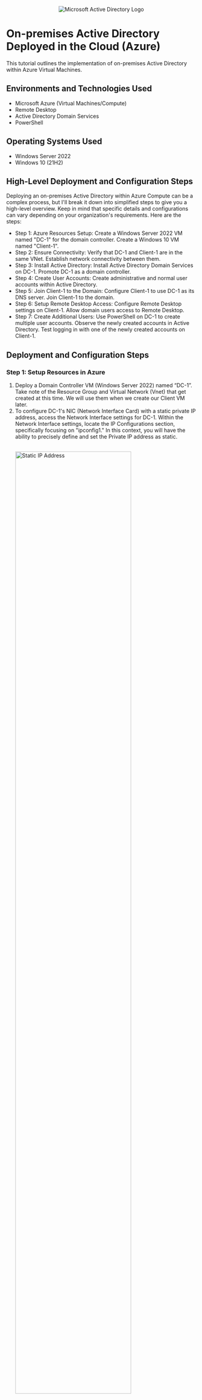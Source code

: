 <p align="center">
<img src="https://i.imgur.com/pU5A58S.png" alt="Microsoft Active Directory Logo"/>
</p>

<h1>On-premises Active Directory Deployed in the Cloud (Azure)</h1>
This tutorial outlines the implementation of on-premises Active Directory within Azure Virtual Machines.<br />


<!-- <h2>Video Demonstration</h2> ### [YouTube: How to Deploy on-premises Active Directory within Azure Compute](https://www.youtube.com) -->

<h2>Environments and Technologies Used</h2>

- Microsoft Azure (Virtual Machines/Compute)
- Remote Desktop
- Active Directory Domain Services
- PowerShell

<h2>Operating Systems Used </h2>

- Windows Server 2022
- Windows 10 (21H2)

<h2>High-Level Deployment and Configuration Steps</h2>

<p>Deploying an on-premises Active Directory within Azure Compute can be a complex process, but I'll break it down into simplified steps to give you a high-level overview. Keep in mind that specific details and configurations can vary depending on your organization's requirements. Here are the steps:</p>

<ul>
  <li>Step 1: Azure Resources Setup: Create a Windows Server 2022 VM named "DC-1" for the domain controller. Create a Windows 10 VM named "Client-1".</li>
  <li>Step 2: Ensure Connectivity: Verify that DC-1 and Client-1 are in the same VNet. Establish network connectivity between them.</li>
  <li>Step 3: Install Active Directory: Install Active Directory Domain Services on DC-1. Promote DC-1 as a domain controller.</li>
  <li>Step 4: Create User Accounts: Create administrative and normal user accounts within Active Directory.</li>
  <li>Step 5: Join Client-1 to the Domain: Configure Client-1 to use DC-1 as its DNS server. Join Client-1 to the domain.</li>
  <li>Step 6: Setup Remote Desktop Access: Configure Remote Desktop settings on Client-1. Allow domain users access to Remote Desktop.</li>
  <li>Step 7: Create Additional Users: Use PowerShell on DC-1 to create multiple user accounts. Observe the newly created accounts in Active Directory. Test logging in with one of the newly created accounts on Client-1.</li>
</ul> 

<h2>Deployment and Configuration Steps</h2>

<h3>Step 1: Setup Resources in Azure</h3>
  <ol>
    <li>Deploy a Domain Controller VM (Windows Server 2022) named “DC-1”. Take note of the Resource Group and Virtual Network (Vnet) that get created at this time. We will use them when we create our Client VM later.
</li>
    <li>To configure DC-1's NIC (Network Interface Card) with a static private IP address, access the Network Interface settings for DC-1. Within the Network Interface settings, locate the IP Configurations section, specifically focusing on "ipconfig1." In this context, you will have the ability to precisely define and set the Private IP address as static. </li>
  </br>
    <p>
<img src="https://i.imgur.com/dMIuL2z.png" height="80%" width="80%" alt="Static IP Address"/>
</p>
  </br>
    <li>Create the Client VM (Windows 10) named “Client-1”. Use the same Resource Group and Vnet that was created in Step 1.</li>
    <li>Ensure that both VMs are in the same Vnet.</li>
  </ol>

<h3>Step 2: Ensure Connectivity</h3>
  <ol>
    <li>Access the Client-1 VM through a Remote Desktop connection.</li>
    <li>Verify network connectivity by initiating a ping operation from Client-1 to DC-1's private IP address. To achieve this, open a command-line interface, such as Command Prompt, and execute the command: `ping -t [private IP of DC-1]`. Initially, this command is expected to result in timeouts.</li>
   <br />
<p>
<img src="https://i.imgur.com/JmWVcud.png" height="80%" width="80%" alt="Successful Ping"/>
</p>
    <li>Enable ICMPv4 Echo Request within the Windows Firewall settings on DC-1. This action is essential to facilitate successful pinging between Client-1 and DC-1. Note the change in ping status.</li>
  </ol>

<br />
    <p>
<img src="https://i.imgur.com/hTS1hEg.png" height="80%" width="80%" alt="Enable ICMPv4 Echo Request"/>
</p>

<h3>Step 3: Install Active Directory</h3>
  <ol>
    <li>Open Server Manager. Add the "Active Directory Domain Services" role. (See image below for details.) Click through to proceed with the installation.</li>
    <li>After completing the installation, proceed to promote DC-1 to a domain controller. Look for the caution triangle symbol with an exclamation point ('!'). (See image below for details.) Click on it to initiate the promotion process. Select the option to add a new forest and specify the forest name as 'mydomain.com.' Additionally, configure DNS options and any other necessary settings.</li>
    <li>DC-1 will automatically restart upon completion of the promotion process. After the restart, log in using a domain user account (e.g., mydomain.com\labuser).</li>
  </ol>

<br />
<p>
<img src="https://i.imgur.com/2NNvE4n.png" height="80%" width="80%" alt="promote dc-1 to controller"/>
</p>
<p>
<img src="https://i.imgur.com/mQnagbQ.png" height="80%" width="80%" alt="active directory installation"/>
</p>


<h3>Step 4: Create User Accounts</h3>
<ol>
  <li>Via Remote Desktop on DC-1, open Active Directory Users and Computers (ADUC) to create two Organizational Units (OU) named "_EMPLOYEES" and "_ADMINS". (See image below for details.) These OUs will be used to organize user accounts.</li>
   </br>

<p>
<img src="https://i.imgur.com/tb9DVMM.png" height="80%" width="80%" alt="create new organizational unit"/>
</p>
  <li>Within the '_ADMINS' OU, create a user account named 'Jane Doe' with the username 'jane_admin.' After creating the user account, right-click on it to access the option for adding the user to groups. In this step, grant 'jane_admin' membership in the 'Domain Admins' Security Group. This membership will confer administrative privileges within the Active Directory domain, allowing 'jane_admin' to perform domain-wide administrative tasks.</li>
  <li>To perform administrative tasks, log in as "mydomain.com\jane_admin." This login can be used on both the DC-1 and Client-1 Virtual Machines, granting administrative access to manage the Active Directory environment and perform other administrative duties.</li>
</ol>


<h3>Step 5: Join Client-1 to the Domain</h3>
<ol>
  <li>Access the Azure Portal and navigate to Client-1's network settings. In the DNS configuration, specify DC-1's private IP address as the DNS server. This step ensures that Client-1 can successfully locate and communicate with the domain controller during the domain join process. After making this configuration, restart Client-1 to apply the DNS settings, including flushing the DNS cache.</li>
  <br />
  <p>
    <img src="https://i.imgur.com/TiW87Ly.png" height="80%" width="80%" alt="Set DNS to Custom"/>
  </p>
  <br />
  <li>Log in to Client-1 with administrative privileges. Open System Properties by right-clicking on "This PC" or "My Computer," selecting "Properties," and then clicking "Advanced system settings." In the System Properties window, navigate to the "Computer Name" tab and click the "Change" button. Choose the option to "Join a domain or workgroup" and enter the previously configured domain name (e.g., "mydomain.com"). When prompted, provide administrative credentials with the necessary privileges to join a computer to the domain. You can use the "jane_admin" account or another with similar privileges.</li>
  <br />
  <p>
    <img src="https://i.imgur.com/RkDvbe6.png" height="80%" width="80%" alt="Join Domain"/>
  </p>
  <br />
</ol>

<h3>Step 6: Setup Remote Desktop Access</h3>
<ol>
  <li>To Setup Remote Desktop for non-administrative users on Client-1, log into Client-1 as mydomain.com\jane_admin and open system properties.</li>
  <li>Inside the System Properties window, navigate to the "Remote" tab. Locate and click on "Remote Desktop."</li>
  <li>In the Remote Desktop settings, allow access for "domain users." This step authorizes users within the domain to establish Remote Desktop connections to Client-1.</li>
  </br>
<p>
<img src="https://i.imgur.com/347Gv6k.png" height="80%" width="80%" alt="User Remote Desktop Access"/>
</p>
</br>
  <li>With Remote Desktop access now configured, normal, non-administrative users can log in to Client-1 using Remote Desktop. Simply use their domain credentials to initiate the connection.
</li>
</ol>

<h3>Step 7: Create Additional Users</h3>

<ol>
  <li>Login to DC-1 as `jane_admin`. Open PowerShell_ise as an administrator.</li>
  <li>Create a new file and paste the contents of the script into it. You can find the script [here](https://github.com/joshmadakor1/AD_PS/blob/master/Generate-Names-Create-Users.ps1).</li>
  <br />
  <p align="center">
    <img src="https://i.imgur.com/X70TU6f.png" height="80%" width="80%" alt="Powershell ISE"/>
  </p>
  
  <li>Run the script and observe the accounts being created.</li>
  <br />
  <p align="center">
    <img src="https://i.imgur.com/M4ppnbm.png" height="80%" width="80%" alt="Active Directory Users"/>
  </p>
  
  <li>When finished, open ADUC and observe the accounts in the appropriate OU. Attempt to log into Client-1 with one of the accounts (take note of the password in the script).</li>
  <br />
  <p align="center">
    <img src="https://i.imgur.com/ExpPUeJ.png" height="80%" width="80%" alt="Login Active Directory"/>
  </p>
  
  <li>You can now log into Client-1 with any of the user accounts created!</li>
</ol>

<h3>Step 7: Create Additional Users</h3>
<ol>
  <li>Login to DC-1 as jane_admin. Open PowerShell_ise as an administrator.</li>
  <li>Create a new File and paste the contents of the script into it (https://github.com/joshmadakor1/AD_PS/blob/master/Generate-Names-Create-Users.ps1). Run the script and observe the accounts being created.</li>
</bk>
</bk>
  <p>
<img src="https://i.imgur.com/X70TU6f.png" height="80%" width="80%" alt="Powershell ISE"/>
</p>
  <li>When finished, open ADUC and observe the accounts in the appropriate OU
attempt to log into Client-1 with one of the accounts (take note of the password in the script).</li>
   </br>
<p>
<img src="https://i.imgur.com/M4ppnbm.png" height="80%" width="80%" alt="Active Directory Users"/>
</p>
<li>You can now log into Client-1 with any of the user accounts created!</li>
  </br>
<p>
<img src="https://i.imgur.com/ExpPUeJ.png" height="80%" width="80%" alt="Login Active Directory"/>
</p>
</ol>

<h2>In Conclusion: On-Premises Active Directory Is Your Path to Seamless Connectivity</h2>

<p>Now that you've successfully completed this tutorial, you've empowered any user to access their account from virtually anywhere within the network. Whether it's the comfort of home, a bustling office, remote workstations, or the dynamic atmosphere of a university campus, the flexibility of your Active Directory deployment in the cloud (Azure) ensures seamless access to resources and a secure login experience. Embrace the possibilities and enjoy the convenience of a well-connected digital ecosystem!</p>
